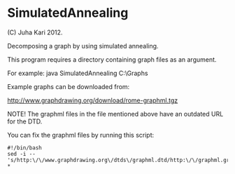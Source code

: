 # SimulatedAnnealing

(C) Juha Kari 2012.

Decomposing a graph by using simulated annealing.

This program requires a directory containing graph files as an argument.

For example:
    java SimulatedAnnealing C:\Graphs

Example graphs can be downloaded from:

http://www.graphdrawing.org/download/rome-graphml.tgz

NOTE!  The graphml files in the file mentioned above have an outdated URL for the DTD.

You can fix the graphml files by running this script:

    #!/bin/bash
    sed -i -- 's/http:\/\/www.graphdrawing.org\/dtds\/graphml.dtd/http:\/\/graphml.graphdrawing.org\/dtds\/1.0rc\/graphml.dtd/g' *
